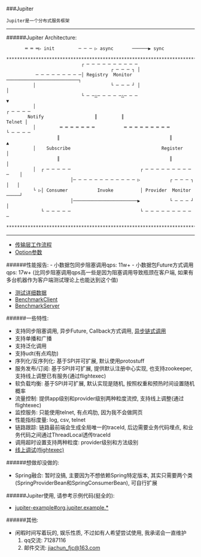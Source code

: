 ###Jupiter

    Jupiter是一个分布式服务框架

  -------------------------------------------------------------------------------------------------------

######Jupiter Architecture:

           ═ ═ ═▷ init         ─ ─ ─ ▷ async       ──────▶ sync
      ***********************************************************************************
                                ┌ ─ ─ ─ ─ ─ ─ ─ ─ ─ ─
                                           ┌ ─ ─ ─ ┐ │
               ─ ─ ─ ─ ─ ─ ─ ─ ─│ Registry  Monitor ───────────────────────────┐
              │                            └ ─ ─ ─ ┘ │                         │
                                └ ─ ─△─ ─ ─ ─ ─△─ ─ ─                          ▼
              │                                                           ┌ ─ ─ ─ ─
            Notify                   ║         ║                            Telnet │
              │         ═ ═ ═ ═ ═ ═ ═           ═ ═ ═ ═ ═ ═ ═ ═ ═         └ ─ ─ ─ ─
                       ║                                         ║             ▲
              │    Subscribe                                  Register         │
                       ║                                         ║             │
              │  ┌ ─ ─ ─ ─ ─                          ┌ ─ ─ ─ ─ ─ ─ ─ ─ ─ ─    │
                            │─ ─ ─ ─ ─ ─ ─ ─ ─ ─ ─ ─ ▷           ┌ ─ ─ ─ ┐ │   │
              └ ▷│ Consumer           Invoke          │ Provider  Monitor ─────┘
                            │────────────────────────▶           └ ─ ─ ─ ┘ │
                 └ ─ ─ ─ ─ ─                          └ ─ ─ ─ ─ ─ ─ ─ ─ ─ ─
      ***********************************************************************************

  -------------------------------------------------------------------------------------------------------
- [传输层工作流程](https://github.com/fengjiachun/Jupiter/blob/master/transport.md)
- [Option参数](https://github.com/fengjiachun/Jupiter/blob/master/jupiter-transport/src/main/java/org/jupiter/transport/JOption.java)

######性能报告:
    - 小数据包同步阻塞调用qps: 11w+
    - 小数据包Future方式调用qps: 17w+ (比同步阻塞调用qps高一些是因为阻塞调用导致瓶颈在客户端, 如果有多台机器作为客户端测试理论上也能达到这个值)
- [测试详细数据](https://github.com/fengjiachun/Jupiter/blob/master/benchmark.md)
- [BenchmarkClient](https://github.com/fengjiachun/Jupiter/blob/master/jupiter-example/src/main/java/org/jupiter/benchmark/tcp/BenchmarkClient.java)
- [BenchmarkServer](https://github.com/fengjiachun/Jupiter/blob/master/jupiter-example/src/main/java/org/jupiter/benchmark/tcp/BenchmarkServer.java)

######一些特性:
- 支持同步阻塞调用, 异步Future, Callback方式调用, [异步链式调用](https://github.com/fengjiachun/Jupiter/blob/master/transport.md)
- 支持单播和广播
- 支持泛化调用
- 支持udt(有点鸡肋)
- 序列化/反序列化: 基于SPI并可扩展, 默认使用protostuff
- 服务发布/订阅: 基于SPI并可扩展, 提供默认注册中心实现, 也支持zookeeper, 支持线上调整已有服务(通过flightexec)
- 软负载均衡: 基于SPI并可扩展, 默认实现是随机, 按照权重和预热时间设置随机概率
- 流量控制: 提供app级别和provider级别两种粒度流控, 支持线上调整(通过flightexec)
- 监控服务: 只能使用telnet, 有点鸡肋, 因为我不会做网页
- 性能指标度量: log, csv, telnet
- 链路跟踪: 链路最前端会生成全局唯一的traceId, 后边需要业务代码埋点, 和业务代码之间通过ThreadLocal透传traceId
- 调用超时设置支持两种粒度: provider级别和方法级别
- [线上调试(flightexec)](https://github.com/fengjiachun/Jupiter/blob/master/jupiter-flightexec/src/main/java/org/jupiter/flight/exec/package-info.java)


######想做却没做的:
- Spring融合: 暂时没搞, 主要因为不想依赖Spring特定版本, 其实只需要两个类(SpringProviderBean和SpringConsumerBean), 可自行扩展

######Jupiter使用, 请参考示例代码(挺全的):
- [jupiter-example#org.jupiter.example.*](https://github.com/fengjiachun/Jupiter/tree/master/jupiter-example/src/main/java/org/jupiter/example)

######其他:
- 闲暇时间写着玩的, 娱乐性质, 不过如有人希望尝试使用, 我承诺会一直维护
     1. qq交流: 71287116
     2. 邮件交流: jiachun_fjc@163.com


